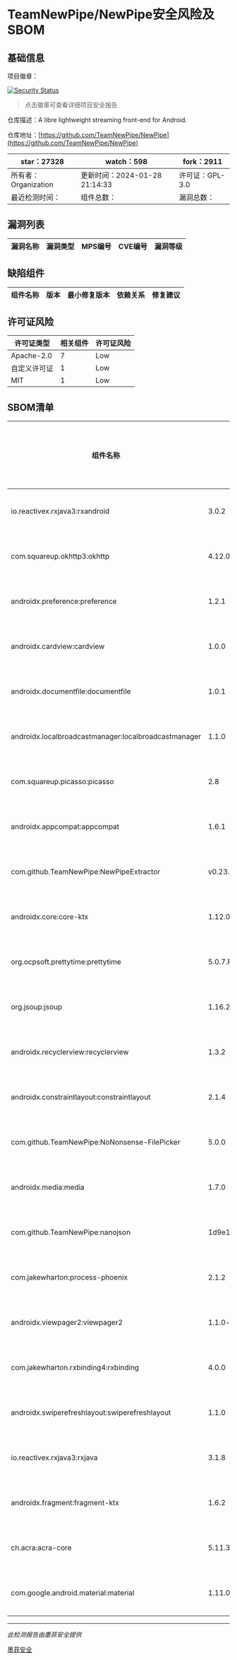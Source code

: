# TeamNewPipe/NewPipe安全风险及SBOM

## 基础信息

项目徽章：

[![Security Status](https://www.murphysec.com/platform3/v31/badge/1751671242453094400.svg)](https://www.murphysec.com/console/report/1691510343439634432/1751671242453094400)

> 点击徽章可查看详细项目安全报告

仓库描述：A libre lightweight streaming front-end for Android.

仓库地址：[https://github.com/TeamNewPipe/NewPipe](https://github.com/TeamNewPipe/NewPipe)

| star：27328 | watch：598 | fork：2911 |
| ----------- | -------------- | ------------ |
| 所有者：Organization | 更新时间：2024-01-28 21:14:33 | 许可证：GPL-3.0 |
| 最近检测时间： | 组件总数： | 漏洞总数： |




## 漏洞列表

| 漏洞名称 | 漏洞类型 | MPS编号 | CVE编号 | 漏洞等级 |
| ------- | ------ | ------- | ------ | ----- |





## 缺陷组件

| 组件名称 | 版本 | 最小修复版本 | 依赖关系 | 修复建议 |
| -------- | ---- | ------------ | -------- | -------- |





## 许可证风险

| 许可证类型 | 相关组件 | 许可证风险 |
| ---------- | -------- | ---------- |
|Apache-2.0|7|Low|
|自定义许可证|1|Low|
|MIT|1|Low|




## SBOM清单

| 组件名称 | 组件版本 | 是否直接依赖 | 仓库 |
| -------- | -------- | ------------ | ---- |
|io.reactivex.rxjava3:rxandroid|3.0.2|直接依赖|maven|
|com.squareup.okhttp3:okhttp|4.12.0|直接依赖|maven|
|androidx.preference:preference|1.2.1|直接依赖|maven|
|androidx.cardview:cardview|1.0.0|直接依赖|maven|
|androidx.documentfile:documentfile|1.0.1|直接依赖|maven|
|androidx.localbroadcastmanager:localbroadcastmanager|1.1.0|直接依赖|maven|
|com.squareup.picasso:picasso|2.8|直接依赖|maven|
|androidx.appcompat:appcompat|1.6.1|直接依赖|maven|
|com.github.TeamNewPipe:NewPipeExtractor|v0.23.1|直接依赖|maven|
|androidx.core:core-ktx|1.12.0|直接依赖|maven|
|org.ocpsoft.prettytime:prettytime|5.0.7.Final|直接依赖|maven|
|org.jsoup:jsoup|1.16.2|直接依赖|maven|
|androidx.recyclerview:recyclerview|1.3.2|直接依赖|maven|
|androidx.constraintlayout:constraintlayout|2.1.4|直接依赖|maven|
|com.github.TeamNewPipe:NoNonsense-FilePicker|5.0.0|直接依赖|maven|
|androidx.media:media|1.7.0|直接依赖|maven|
|com.github.TeamNewPipe:nanojson|1d9e1aea9049fc9f85e68b43ba39fe7be1c1f751|直接依赖|maven|
|com.jakewharton:process-phoenix|2.1.2|直接依赖|maven|
|androidx.viewpager2:viewpager2|1.1.0-beta02|直接依赖|maven|
|com.jakewharton.rxbinding4:rxbinding|4.0.0|直接依赖|maven|
|androidx.swiperefreshlayout:swiperefreshlayout|1.1.0|直接依赖|maven|
|io.reactivex.rxjava3:rxjava|3.1.8|直接依赖|maven|
|androidx.fragment:fragment-ktx|1.6.2|直接依赖|maven|
|ch.acra:acra-core|5.11.3|直接依赖|maven|
|com.google.android.material:material|1.11.0|直接依赖|maven|


------

*此检测报告由墨菲安全提供*

[墨菲安全](www.murphysec.com)